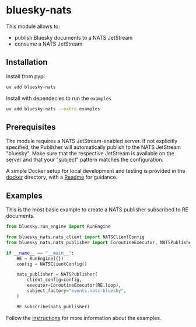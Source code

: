 # bluesky-nats

This module allows to:

* publish Bluesky documents to a NATS JetStream
* consume a NATS JetStream

## Installation

Install from pypi
```bash
uv add bluesky-nats
```

Install with dependecies to run the `examples`
```bash
uv add bluesky-nats --extra examples
```

## Prerequisites

The module requires a NATS JetStream-enabled server.
If not explicitly specified, the Publisher will automatically publish to the NATS JetStream "bluesky".
Make sure that the respective JetStream is available on the server and that your "subject" pattern matches the configuration.

A simple Docker setup for local development and testing is provided in the [docker](https://github.com/Canadian-Light-Source/bluesky-nats/tree/main/docker) directory, with a [Readme](https://github.com/Canadian-Light-Source/bluesky-nats/tree/main/docker/Readme.adoc) for guidance.

## Examples

This is the most basic example to create a NATS publisher subscribed to RE documents.
```python
from bluesky.run_engine import RunEngine

from bluesky_nats.nats_client import NATSClientConfig
from bluesky_nats.nats_publisher import CoroutineExecutor, NATSPublisher

if __name__ == "__main__":
    RE = RunEngine({})
    config = NATSClientConfig()

    nats_publisher = NATSPublisher(
        client_config=config,
        executor=CoroutineExecutor(RE.loop),
        subject_factory="events.nats-bluesky",
    )

    RE.subscribe(nats_publisher)
```

Follow the [instructions](https://github.com/Canadian-Light-Source/bluesky-nats/tree/main/examples) for more information about the examples.
